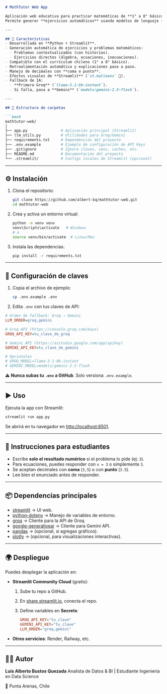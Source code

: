 ````markdown
# MathTutor Web App

Aplicación web educativa para practicar matemáticas de **1° a 8° básico (Chile)**.  
Permite generar **ejercicios automáticos** usando modelos de lenguaje (Groq + Gemini con fallback), verificar respuestas y obtener explicaciones paso a paso.

---

## 🚀 Características
- Desarrollada en **Python + Streamlit**.
- Generación automática de ejercicios y problemas matemáticos:
  - Problemas contextualizados (con historias).
  - Ejercicios directos (álgebra, ecuaciones, inecuaciones).
- Compatible con el currículum chileno (1° a 8° básico).
- Retroalimentación automática y explicaciones paso a paso.
- Manejo de decimales con **coma o punto**.
- Efectos visuales de **Streamlit** (`st.balloons` 🎈).
- Fallback de IA:
  - **Primero Groq** (`llama-3.1-8b-instant`).
  - Si falla, pasa a **Gemini** (`models/gemini-2.5-flash`).

---

## 📂 Estructura de carpetas

```bash
mathtutor-web/
│
├── app.py               # Aplicación principal (Streamlit)
├── llm_utils.py         # Utilidades para Groq/Gemini
├── requirements.txt     # Dependencias del proyecto
├── .env.example         # Ejemplo de configuración de API Keys
├── .gitignore           # Ignora claves, venv, caches, etc.
├── README.md            # Documentación del proyecto
└── .streamlit/          # Configs locales de Streamlit (opcional)
````

---

## ⚙️ Instalación

1. Clona el repositorio:

   ```bash
   git clone https://github.com/albert-bq/mathtutor-web.git
   cd mathtutor-web
   ```

2. Crea y activa un entorno virtual:

   ```bash
   python -m venv venv
   venv\Scripts\activate   # Windows
   # o
   source venv/bin/activate  # Linux/Mac
   ```

3. Instala las dependencias:

   ```bash
   pip install -r requirements.txt
   ```

---

## 🔑 Configuración de claves

1. Copia el archivo de ejemplo:

   ```bash
   cp .env.example .env
   ```

2. Edita `.env` con tus claves de API:

```ini
# Orden de fallback: Groq → Gemini
LLM_ORDER=groq,gemini

# Groq API (https://console.groq.com/keys)
GROQ_API_KEY=tu_clave_de_groq

# Gemini API (https://aistudio.google.com/app/apikey)
GEMINI_API_KEY=tu_clave_de_gemini

# Opcionales
# GROQ_MODEL=llama-3.1-8b-instant
# GEMINI_MODEL=models/gemini-2.5-flash
```

⚠️ **Nunca subas tu `.env` a GitHub**. Solo versiona `.env.example`.

---

## ▶️ Uso

Ejecuta la app con Streamlit:

```bash
streamlit run app.py
```

Se abrirá en tu navegador en [http://localhost:8501](http://localhost:8501).

---

## 📝 Instrucciones para estudiantes

* Escribe **solo el resultado numérico** si el problema lo pide (ej: `3`).
* Para ecuaciones, puedes responder con `x = 3` o simplemente `3`.
* Se aceptan decimales con **coma** (`3,5`) o con **punto** (`3.5`).
* Lee bien el enunciado antes de responder.

---

## 📦 Dependencias principales

* [streamlit](https://streamlit.io) → UI web.
* [python-dotenv](https://pypi.org/project/python-dotenv/) → Manejo de variables de entorno.
* [groq](https://pypi.org/project/groq/) → Cliente para la API de Groq.
* [google-generativeai](https://pypi.org/project/google-generativeai/) → Cliente para Gemini API.
* [pandas](https://pandas.pydata.org/) → (opcional, si agregas gráficos).
* [plotly](https://plotly.com/python/) → (opcional, para visualizaciones interactivas).

---

## 🌍 Despliegue

Puedes desplegar la aplicación en:

* **Streamlit Community Cloud** (gratis):

  1. Sube tu repo a GitHub.
  2. En [share.streamlit.io](https://share.streamlit.io), conecta el repo.
  3. Define variables en **Secrets**:

     ```toml
     GROQ_API_KEY="tu_clave"
     GEMINI_API_KEY="tu_clave"
     LLM_ORDER="groq,gemini"
     ```

* **Otros servicios**: Render, Railway, etc.

---

## 👨‍💻 Autor

**Luis Alberto Bustos Quezada**
Analista de Datos & BI | Estudiante Ingeniería en Data Science

📍 Punta Arenas, Chile

